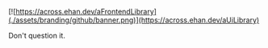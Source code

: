 [![https://across.ehan.dev/aFrontendLibrary](./assets/branding/github/banner.png)](https://across.ehan.dev/aUiLibrary)

Don't question it.
